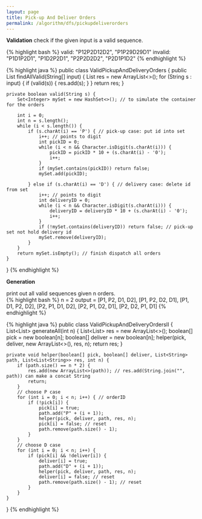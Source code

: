 ```yaml
---
layout: page
title: Pick-up And Deliver Orders
permalink: /algorithm/dfs/pickupdeliverorders
---
```

**Validation**
check if the given input is a valid sequence.  
  
{% highlight bash %}
valid:   "P12P2D12D2", "P1P29D29D1"
invalid: "P1D1P2D1", "P1D2P2D1", "P2P2D2D2", "P2D1P1D2"
{% endhighlight %}

{% highlight java %}
public class ValidPickupAndDeliveryOrders {
    public List<String> findAllValid(String[] input) {
        List<String> res = new ArrayList<>();
        for (String s : input) {
            if (valid(s)) {
                res.add(s);
            }
        }
        return res;
    }

    private boolean valid(String s) {
        Set<Integer> mySet = new HashSet<>(); // to simulate the container for the orders

        int i = 0;
        int n = s.length();
        while (i < s.length()) {
            if (s.charAt(i) == 'P') { // pick-up case: put id into set
                i++; // points to digit
                int pickID = 0;
                while (i < n && Character.isDigit(s.charAt(i))) {
                    pickID = pickID * 10 + (s.charAt(i) - '0');
                    i++;
                }
                if (mySet.contains(pickID)) return false;
                mySet.add(pickID);

            } else if (s.charAt(i) == 'D') { // delivery case: delete id from set
                i++; // points to digit
                int deliveryID = 0;
                while (i < n && Character.isDigit(s.charAt(i))) {
                    deliveryID = deliveryID * 10 + (s.charAt(i) - '0');
                    i++;
                }
                if (!mySet.contains(deliveryID)) return false; // pick-up set not hold delivery id
                mySet.remove(deliveryID);
            }
        }
        return mySet.isEmpty(); // finish dispatch all orders
    }
}
{% endhighlight %}

**Generation**

print out all valid sequences given n orders.  
{% highlight bash %}
n = 2
output = [P1, P2, D1, D2], [P1, P2, D2, D1], [P1, D1, P2, D2], [P2, P1, D1, D2], [P2, P1, D2, D1], [P2, D2, P1, D1]
{% endhighlight %}

{% highlight java %}
public class ValidPickupAndDeliveryOrdersII {
    List<List<String>> generateAll(int n) {
        List<List<String>> res = new ArrayList<>();
        boolean[] pick = new boolean[n];
        boolean[] deliver = new boolean[n];
        helper(pick, deliver, new ArrayList<>(), res, n);
        return res;
    }

    private void helper(boolean[] pick, boolean[] deliver, List<String> path, List<List<String>> res, int n) {
        if (path.size() == n * 2) {
            res.add(new ArrayList<>(path)); // res.add(String.join("", path)) can make a concat String
            return;
        }
        // choose P case
        for (int i = 0; i < n; i++) { // orderID
            if (!pick[i]) {
                pick[i] = true;
                path.add("P" + (i + 1));
                helper(pick, deliver, path, res, n);
                pick[i] = false; // reset
                path.remove(path.size() - 1);
            }
        }
        // choose D case
        for (int i = 0; i < n; i++) {
            if (pick[i] && !deliver[i]) {
                deliver[i] = true;
                path.add("D" + (i + 1));
                helper(pick, deliver, path, res, n);
                deliver[i] = false; // reset
                path.remove(path.size() - 1); // reset
            }
        }
    }
}
{% endhighlight %}


